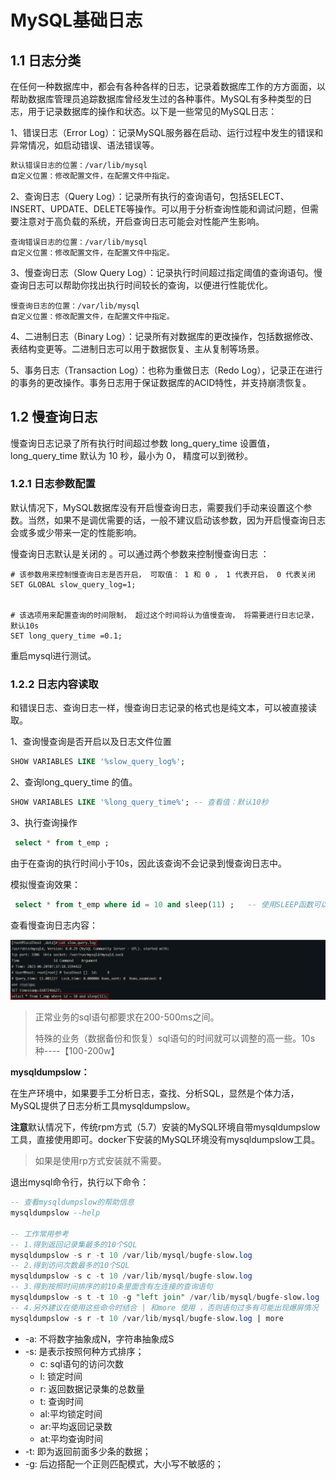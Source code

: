 # MySQL基础日志
## 1.1 日志分类

在任何一种数据库中，都会有各种各样的日志，记录着数据库工作的方方面面，以帮助数据库管理员追踪数据库曾经发生过的各种事件。MySQL有多种类型的日志，用于记录数据库的操作和状态。以下是一些常见的MySQL日志：

1、错误日志（Error Log）：记录MySQL服务器在启动、运行过程中发生的错误和异常情况，如启动错误、语法错误等。

```sh
默认错误日志的位置：/var/lib/mysql
自定义位置：修改配置文件，在配置文件中指定。
```



2、查询日志（Query Log）：记录所有执行的查询语句，包括SELECT、INSERT、UPDATE、DELETE等操作。可以用于分析查询性能和调试问题，但需要注意对于高负载的系统，开启查询日志可能会对性能产生影响。

```
查询错误日志的位置：/var/lib/mysql
自定义位置：修改配置文件，在配置文件中指定。
```



3、慢查询日志（Slow Query Log）：记录执行时间超过指定阈值的查询语句。慢查询日志可以帮助你找出执行时间较长的查询，以便进行性能优化。

```
慢查询日志的位置：/var/lib/mysql
自定义位置：修改配置文件，在配置文件中指定。
```



4、二进制日志（Binary Log）：记录所有对数据库的更改操作，包括数据修改、表结构变更等。二进制日志可以用于数据恢复、主从复制等场景。



5、事务日志（Transaction Log）：也称为重做日志（Redo Log），记录正在进行的事务的更改操作。事务日志用于保证数据库的ACID特性，并支持崩溃恢复。







## 1.2 慢查询日志

慢查询日志记录了所有执行时间超过参数 long_query_time 设置值，long_query_time 默认为 10 秒，最小为 0， 精度可以到微秒。

### 1.2.1 日志参数配置

默认情况下，MySQL数据库没有开启慢查询日志，需要我们手动来设置这个参数。当然，如果不是调优需要的话，一般不建议启动该参数，因为开启慢查询日志会或多或少带来一定的性能影响。

慢查询日志默认是关闭的 。可以通过两个参数来控制慢查询日志 ：

```shell
# 该参数用来控制慢查询日志是否开启， 可取值： 1 和 0 ， 1 代表开启， 0 代表关闭
SET GLOBAL slow_query_log=1; 


# 该选项用来配置查询的时间限制， 超过这个时间将认为值慢查询， 将需要进行日志记录， 默认10s
SET long_query_time =0.1;
```

重启mysql进行测试。

### 1.2.2 日志内容读取

和错误日志、查询日志一样，慢查询日志记录的格式也是纯文本，可以被直接读取。

1、查询慢查询是否开启以及日志文件位置

```sql
SHOW VARIABLES LIKE '%slow_query_log%'; 
```

2、查询long_query_time 的值。

```sql
SHOW VARIABLES LIKE '%long_query_time%'; -- 查看值：默认10秒
```

3、执行查询操作

```sql
 select * from t_emp ;
```

由于在查询的执行时间小于10s，因此该查询不会记录到慢查询日志中。



模拟慢查询效果：

```sql
 select * from t_emp where id = 10 and sleep(11) ;   -- 使用SLEEP函数可以让查询暂停指定的时间
```



查看慢查询日志内容：

![慢查询日志](img/慢查询日志.png)

> 正常业务的sql语句都要求在200-500ms之间。
>
> 特殊的业务（数据备份和恢复）sql语句的时间就可以调整的高一些。10s种----【100-200w】



**mysqldumpslow：**

在生产环境中，如果要手工分析日志，查找、分析SQL，显然是个体力活，MySQL提供了日志分析工具mysqldumpslow。



**注意**默认情况下，传统rpm方式（5.7）安装的MySQL环境自带mysqldumpslow工具，直接使用即可。docker下安装的MySQL环境没有mysqldumpslow工具。



> 如果是使用rp方式安装就不需要。

退出mysql命令行，执行以下命令：

```sql
-- 查看mysqldumpslow的帮助信息
mysqldumpslow --help

-- 工作常用参考
-- 1.得到返回记录集最多的10个SQL
mysqldumpslow -s r -t 10 /var/lib/mysql/bugfe-slow.log
-- 2.得到访问次数最多的10个SQL
mysqldumpslow -s c -t 10 /var/lib/mysql/bugfe-slow.log
-- 3.得到按照时间排序的前10条里面含有左连接的查询语句
mysqldumpslow -s t -t 10 -g "left join" /var/lib/mysql/bugfe-slow.log
-- 4.另外建议在使用这些命令时结合 | 和more 使用 ，否则语句过多有可能出现爆屏情况
mysqldumpslow -s r -t 10 /var/lib/mysql/bugfe-slow.log | more
```

- -a: 不将数字抽象成N，字符串抽象成S
- -s: 是表示按照何种方式排序；
    - c: sql语句的访问次数
    - l: 锁定时间
    - r: 返回数据记录集的总数量
    - t: 查询时间
    - al:平均锁定时间
    - ar:平均返回记录数
    - at:平均查询时间
- -t: 即为返回前面多少条的数据；
- -g: 后边搭配一个正则匹配模式，大小写不敏感的；